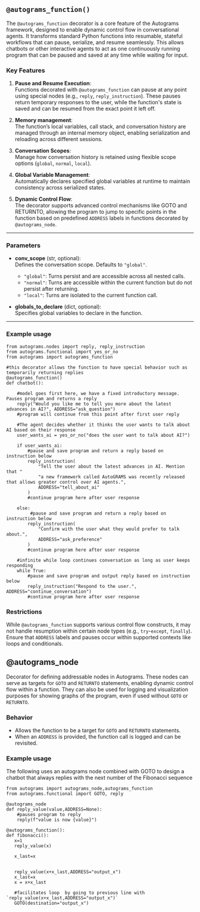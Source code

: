 
## `@autograms_function()`

The `@autograms_function` decorator is a core feature of the Autograms framework, designed to enable dynamic control flow in conversational agents. It transforms standard Python functions into resumable, stateful workflows that can pause, serialize, and resume seamlessly. This allows chatbots or other interactive agents to act as one continuously running program that can be paused and saved at any time while waiting for input.

### Key Features
1. **Pause and Resume Execution**:  
   Functions decorated with `@autograms_function` can pause at any point using special nodes (e.g., `reply`, `reply_instruction`). These pauses return temporary responses to the user, while the function's state is saved and can be resumed from the exact point it left off.


2. **Memory management**:  
   The function’s local variables, call stack, and conversation history are managed through an internal memory object, enabling serialization and reloading across different sessions.

3. **Conversation Scopes**:  
   Manage how conversation history is retained using flexible scope options (`global`, `normal`, `local`).

4. **Global Variable Management**:  
   Automatically declares specified global variables at runtime to maintain consistency across serialized states.

5. **Dynamic Control Flow**:  
   The decorator supports advanced control mechanisms like GOTO and RETURNTO, allowing the program to jump to specific points in the function based on predefined `ADDRESS` labels in functions decorated by `@autograms_node`.

---

### Parameters
- **conv_scope** (str, optional):  
  Defines the conversation scope. Defaults to `"global"`.
  - `"global"`: Turns persist and are accessible across all nested calls.
  - `"normal"`: Turns are accessible within the current function but do not persist after returning.
  - `"local"`: Turns are isolated to the current function call.

- **globals_to_declare** (dict, optional):  
  Specifies global variables to declare in the function.

---


### Example usage

```
from autograms.nodes import reply, reply_instruction
from autograms.functional import yes_or_no
from autograms import autograms_function

#this decorator allows the function to have special behavior such as temporarily returning replies
@autograms_function()
def chatbot():

    #model goes first here, we have a fixed introductory message. Pauses program and returns a reply
    reply("Would you like me to tell you more about the latest advances in AI?", ADDRESS="ask_question")
    #program will continue from this point after first user reply 

    #The agent decides whether it thinks the user wants to talk about AI based on their response  
    user_wants_ai = yes_or_no("does the user want to talk about AI?")

    if user_wants_ai:
        #pause and save program and return a reply based on instruction below    
        reply_instruction(
            "Tell the user about the latest advances in AI. Mention that "
            "a new framework called AutoGRAMS was recently released that allows greater control over AI agents.",
            ADDRESS="tell_about_ai"
        )
        #continue program here after user response

    else:
         #pause and save program and return a reply based on instruction below  
        reply_instruction(
            "Confirm with the user what they would prefer to talk about.",
            ADDRESS="ask_preference"
        )
        #continue program here after user response

    #infinite while loop continues conversation as long as user keeps responding
    while True:
        #pause and save program and output reply based on instruction below
        reply_instruction("Respond to the user.", ADDRESS="continue_conversation")
        #continue program here after user response
```




### Restrictions
While `@autograms_function` supports various control flow constructs, it may not handle resumption within certain node types (e.g., `try`-`except`, `finally`). Ensure that `ADDRESS` labels and pauses occur within supported contexts like loops and conditionals.


## @autograms_node

Decorator for defining addressable nodes in Autograms. These nodes can serve as targets for `GOTO` and `RETURNTO` statements, enabling dynamic control flow within a function. They can also be used for logging and visualization purposes for showing graphs of the program, even if used without `GOTO` or `RETURNTO`.
### Behavior

- Allows the function to be a target for `GOTO` and `RETURNTO` statements.
- When an `ADDRESS` is provided, the function call is logged and can be revisited.


### Example usage

The following uses an autograms node combined with GOTO to design a chatbot that always replies with the next number of the Fibonacci sequence
```
from autograms import autograms_node,autograms_function
from autograms.functional import GOTO, reply

@autograms_node
def reply_value(value,ADDRESS=None):
    #pauses program to reply
    reply(f"value is now {value}")

@autograms_function():
def fibonacci():
   x=1
   reply_value(x)

   x_last=x


   reply_value(x+x_last,ADDRESS="output_x")
   x_last=x
   x = x+x_last

   #facilitates loop  by going to previous line with `reply_value(x+x_last,ADDRESS="output_x")`
   GOTO(destination="output_x")
   
```